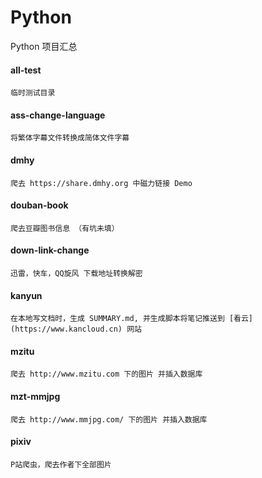 # Python
Python 项目汇总

#### all-test
    临时测试目录

#### ass-change-language
    将繁体字幕文件转换成简体文件字幕

#### dmhy
    爬去 https://share.dmhy.org 中磁力链接 Demo

#### douban-book
    爬去豆瓣图书信息 （有坑未填）

#### down-link-change
    迅雷，快车，QQ旋风 下载地址转换解密

#### kanyun
    在本地写文档时，生成 SUMMARY.md, 并生成脚本将笔记推送到 [看云](https://www.kancloud.cn) 网站

#### mzitu
    爬去 http://www.mzitu.com 下的图片 并插入数据库

#### mzt-mmjpg
    爬去 http://www.mmjpg.com/ 下的图片 并插入数据库

#### pixiv
    P站爬虫，爬去作者下全部图片



